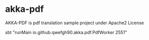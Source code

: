 # akka-pdf

AKKA-PDF is pdf translation sample project under Apache2 License 

sbt "runMain io.github.qwefgh90.akka.pdf.PdfWorker 2551"
